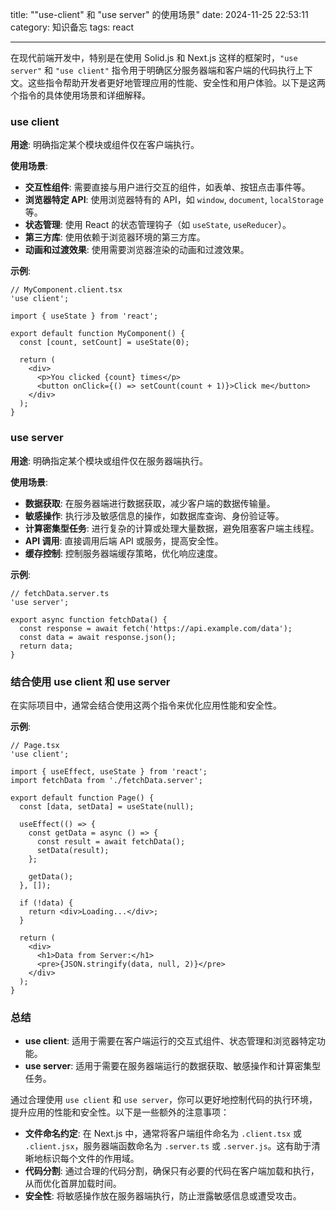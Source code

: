 title: "\"use-client\" 和 \"use server\" 的使用场景"
date: 2024-11-25 22:53:11
category: 知识备忘
tags: react

---

在现代前端开发中，特别是在使用 Solid.js 和 Next.js 这样的框架时，`"use server"` 和 `"use client"` 指令用于明确区分服务器端和客户端的代码执行上下文。这些指令帮助开发者更好地管理应用的性能、安全性和用户体验。以下是这两个指令的具体使用场景和详细解释。

### use client

**用途**: 明确指定某个模块或组件仅在客户端执行。

**使用场景**:

- **交互性组件**: 需要直接与用户进行交互的组件，如表单、按钮点击事件等。
- **浏览器特定 API**: 使用浏览器特有的 API，如 `window`, `document`, `localStorage` 等。
- **状态管理**: 使用 React 的状态管理钩子（如 `useState`, `useReducer`）。
- **第三方库**: 使用依赖于浏览器环境的第三方库。
- **动画和过渡效果**: 使用需要浏览器渲染的动画和过渡效果。

**示例**:

```tsx
// MyComponent.client.tsx
'use client';

import { useState } from 'react';

export default function MyComponent() {
  const [count, setCount] = useState(0);

  return (
    <div>
      <p>You clicked {count} times</p>
      <button onClick={() => setCount(count + 1)}>Click me</button>
    </div>
  );
}
```

### use server

**用途**: 明确指定某个模块或组件仅在服务器端执行。

**使用场景**:

- **数据获取**: 在服务器端进行数据获取，减少客户端的数据传输量。
- **敏感操作**: 执行涉及敏感信息的操作，如数据库查询、身份验证等。
- **计算密集型任务**: 进行复杂的计算或处理大量数据，避免阻塞客户端主线程。
- **API 调用**: 直接调用后端 API 或服务，提高安全性。
- **缓存控制**: 控制服务器端缓存策略，优化响应速度。

**示例**:

```tsx
// fetchData.server.ts
'use server';

export async function fetchData() {
  const response = await fetch('https://api.example.com/data');
  const data = await response.json();
  return data;
}
```

### 结合使用 use client 和 use server

在实际项目中，通常会结合使用这两个指令来优化应用性能和安全性。

**示例**:

```tsx
// Page.tsx
'use client';

import { useEffect, useState } from 'react';
import fetchData from './fetchData.server';

export default function Page() {
  const [data, setData] = useState(null);

  useEffect(() => {
    const getData = async () => {
      const result = await fetchData();
      setData(result);
    };

    getData();
  }, []);

  if (!data) {
    return <div>Loading...</div>;
  }

  return (
    <div>
      <h1>Data from Server:</h1>
      <pre>{JSON.stringify(data, null, 2)}</pre>
    </div>
  );
}
```

### 总结

- **use client**: 适用于需要在客户端运行的交互式组件、状态管理和浏览器特定功能。
- **use server**: 适用于需要在服务器端运行的数据获取、敏感操作和计算密集型任务。

通过合理使用 `use client` 和 `use server`，你可以更好地控制代码的执行环境，提升应用的性能和安全性。以下是一些额外的注意事项：

- **文件命名约定**: 在 Next.js 中，通常将客户端组件命名为 `.client.tsx` 或 `.client.jsx`，服务器端函数命名为 `.server.ts` 或 `.server.js`。这有助于清晰地标识每个文件的作用域。
- **代码分割**: 通过合理的代码分割，确保只有必要的代码在客户端加载和执行，从而优化首屏加载时间。
- **安全性**: 将敏感操作放在服务器端执行，防止泄露敏感信息或遭受攻击。
